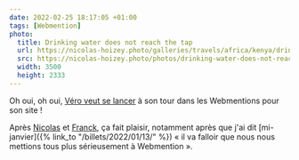 ```yaml
---
date: 2022-02-25 18:17:05 +01:00
tags: [Webmention]
photo:
  title: Drinking water does not reach the tap
  url: https://nicolas-hoizey.photo/galleries/travels/africa/kenya/drinking-water-does-not-reach-the-tap/
  src: https://nicolas-hoizey.photo/photos/drinking-water-does-not-reach-the-tap/drinking-water-does-not-reach-the-tap.jpg
  width: 3500
  height: 2333
---
```


Oh oui, oh oui, [Véro veut se lancer](https://www.carnetsderoutes.me/+Cambouis+.html) à son tour dans les Webmentions pour son site !

Après [Nicolas](https://nicolas.loeuillet.org/billets/2022/02/08/le-retour-du-pelican/) et [Franck](https://open-time.net/post/2022/02/11/Webmention), ça fait plaisir, notamment après que j'ai dit [mi-janvier]({% link_to "/billets/2022/01/13/" %}) « il va falloir que nous nous mettions tous plus sérieusement à Webmention ».
